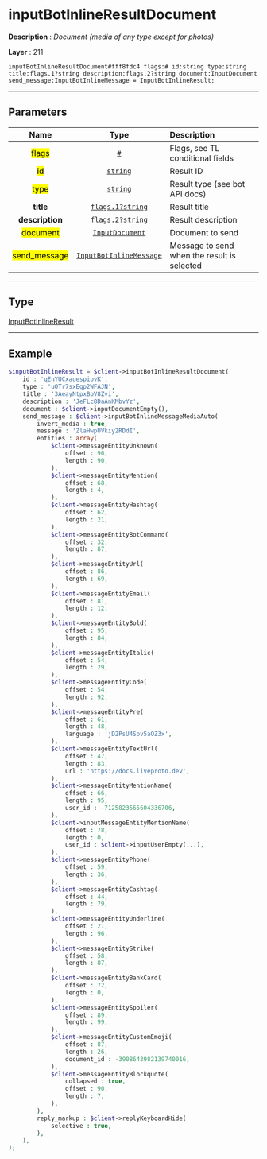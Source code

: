 # inputBotInlineResultDocument

**Description** : *Document \(media of any type except for photos\)*

**Layer** : 211

```tl
inputBotInlineResultDocument#fff8fdc4 flags:# id:string type:string title:flags.1?string description:flags.2?string document:InputDocument send_message:InputBotInlineMessage = InputBotInlineResult;
```

---

## Parameters

| Name | Type | Description |
| :---: | :---: | :--- |
| <mark>flags</mark> | [`#`](type/#) | Flags, see TL conditional fields |
| <mark>id</mark> | [`string`](type/string) | Result ID |
| <mark>type</mark> | [`string`](type/string) | Result type (see bot API docs) |
| **title** | [`flags.1?string`](type/string) | Result title |
| **description** | [`flags.2?string`](type/string) | Result description |
| <mark>document</mark> | [`InputDocument`](type/InputDocument) | Document to send |
| <mark>send_message</mark> | [`InputBotInlineMessage`](type/InputBotInlineMessage) | Message to send when the result is selected |

---

## Type

[InputBotInlineResult](type/InputBotInlineResult)

---

## Example

```php
$inputBotInlineResult = $client->inputBotInlineResultDocument(
	id : 'qEnYUCxauespiovK',
	type : 'uOTr7sxEgp2WFAJN',
	title : '3AeayNtpxBoV8Zvi',
	description : 'JeFLc8DaAnKMbvYz',
	document : $client->inputDocumentEmpty(),
	send_message : $client->inputBotInlineMessageMediaAuto(
		invert_media : true,
		message : 'ZlaHwpUVkiy2RDdI',
		entities : array(
			$client->messageEntityUnknown(
				offset : 96,
				length : 90,
			),
			$client->messageEntityMention(
				offset : 68,
				length : 4,
			),
			$client->messageEntityHashtag(
				offset : 62,
				length : 21,
			),
			$client->messageEntityBotCommand(
				offset : 32,
				length : 87,
			),
			$client->messageEntityUrl(
				offset : 86,
				length : 69,
			),
			$client->messageEntityEmail(
				offset : 81,
				length : 12,
			),
			$client->messageEntityBold(
				offset : 95,
				length : 84,
			),
			$client->messageEntityItalic(
				offset : 54,
				length : 29,
			),
			$client->messageEntityCode(
				offset : 54,
				length : 92,
			),
			$client->messageEntityPre(
				offset : 61,
				length : 48,
				language : 'jD2PsU4Spv5aOZ3x',
			),
			$client->messageEntityTextUrl(
				offset : 47,
				length : 83,
				url : 'https://docs.liveproto.dev',
			),
			$client->messageEntityMentionName(
				offset : 66,
				length : 95,
				user_id : -7125823565604336706,
			),
			$client->inputMessageEntityMentionName(
				offset : 78,
				length : 0,
				user_id : $client->inputUserEmpty(...),
			),
			$client->messageEntityPhone(
				offset : 59,
				length : 36,
			),
			$client->messageEntityCashtag(
				offset : 44,
				length : 79,
			),
			$client->messageEntityUnderline(
				offset : 21,
				length : 96,
			),
			$client->messageEntityStrike(
				offset : 58,
				length : 87,
			),
			$client->messageEntityBankCard(
				offset : 72,
				length : 0,
			),
			$client->messageEntitySpoiler(
				offset : 89,
				length : 99,
			),
			$client->messageEntityCustomEmoji(
				offset : 87,
				length : 26,
				document_id : -3908643982139740016,
			),
			$client->messageEntityBlockquote(
				collapsed : true,
				offset : 90,
				length : 7,
			),
		),
		reply_markup : $client->replyKeyboardHide(
			selective : true,
		),
	),
);
```
